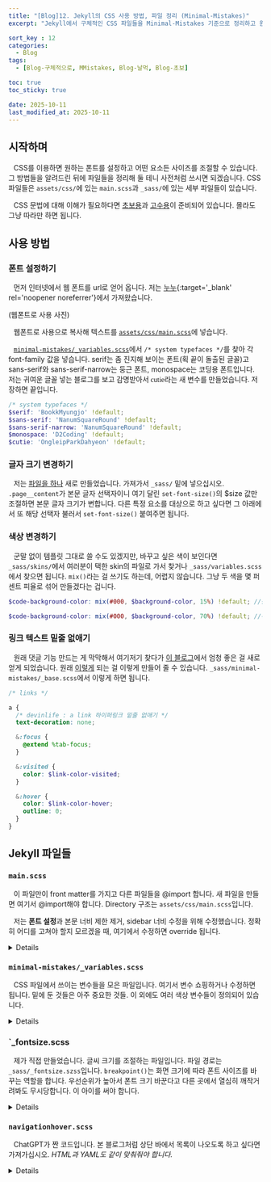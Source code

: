 ```yaml
---
title: "[Blog]12. Jekyll의 CSS 사용 방법, 파일 정리 (Minimal-Mistakes)"
excerpt: "Jekyll에서 구체적인 CSS 파일들을 Minimal-Mistakes 기준으로 정리하고 원하는 글꼴(폰트) 설정, 글자 크기 설정, 부가적인 CSS 탑재 방법을 배운다."

sort_key : 12
categories:
  - Blog
tags:
  - [Blog-구체적으로, MMistakes, Blog-날먹, Blog-초보]

toc: true
toc_sticky: true

date: 2025-10-11
last_modified_at: 2025-10-11
---
```


## 시작하며
⠀CSS를 이용하면 원하는 폰트를 설정하고 어떤 요소든 사이즈를 조절할 수 있습니다. 그 방법들을 알려드린 뒤에 파일들을 정리해 둘 테니 사전처럼 쓰시면 되겠습니다. CSS 파일들은 `assets/css/`에 있는 `main.scss`과 `_sass/`에 있는 세부 파일들이 있습니다.

⠀CSS 문법에 대해 이해가 필요하다면 [초보용](/blog/blog-6-newbie-css/)과 [고수용](/blog/blog-9-hard-css)이 준비되어 있습니다. 몰라도 그냥 따라만 하면 됩니다.
## 사용 방법
### 폰트 설정하기
⠀먼저 인터넷에서 웹 폰트를 url로 얻어 옵니다. 저는 [누누](https://noonnu.cc/index){:target='_blank' rel='noopener noreferrer'}에서 가져왔습니다.

(웹폰트로 사용 사진)

⠀웹폰트로 사용으로 복사해 텍스트를 [`assets/css/main.scss`](#mainscss)에 넣습니다.

⠀[`minimal-mistakes/_variables.scss`](#minimal-mistakes_variablesscss)에서 `/* system typefaces */`를 찾아 각 font-family 값을 넣습니다. serif는 좀 진지해 보이는 폰트(획 끝이 돌출된 글꼴)고 sans-serif와 sans-serif-narrow는 둥근 폰트, monospace는 코딩용 폰트입니다. <span style='font-family:OngleipParkDahyeon'>저는 귀여운 글꼴 넣는 블로그를 보고 감명받아서 cutie라는 새 변수를 만들었습니다.</span> 저장하면 끝입니다.

```scss
/* system typefaces */
$serif: 'BookkMyungjo' !default;
$sans-serif: 'NanumSquareRound' !default;
$sans-serif-narrow: 'NanumSquareRound' !default;
$monospace: 'D2Coding' !default;
$cutie: 'OngleipParkDahyeon' !default;
```

### 글자 크기 변경하기
⠀저는 [파일을 하나](#_fontsizescss) 새로 만들었습니다. 가져가서 `_sass/` 밑에 넣으십시오. `.page__content`가 본문 글자 선택자이니 여기 달린 `set-font-size()`의 $size 값만 조절하면 본문 글자 크기가 변합니다. 다른 특정 요소를 대상으로 하고 싶다면 그 아래에서 또 해당 선택자 불러서 `set-font-size()` 붙여주면 됩니다.

### 색상 변경하기
⠀군말 없이 템플릿 그대로 쓸 수도 있겠지만, 바꾸고 싶은 색이 보인다면 `_sass/skins/`에서 여러분이 택한 skin의 파일로 가서 찾거나 `_sass/variables.scss`에서 찾으면 됩니다. `mix()`라는 걸 쓰기도 하는데, 어렵지 않습니다. 그냥 두 색을 몇 퍼센트 피율로 섞어 만들겠다는 겁니다.

```scss
$code-background-color: mix(#000, $background-color, 15%) !default; //원본

$code-background-color: mix(#000, $background-color, 70%) !default; //수정
```

### 링크 텍스트 밑줄 없애기
⠀원래 댓글 기능 만드는 게 막막해서 여기저기 찾다가 [이 블로그](https://devinlife.com/howto%20github%20pages/github-pages-settings/)에서 엄청 좋은 걸 새로 얻게 되었습니다. 원래 <u><a>이렇게</a></u> 되는 걸 <a>이렇게</a> 만들어 줄 수 있습니다. `_sass/minimal-mistakes/_base.scss`에서 이렇게 하면 됩니다.
```scss
/* links */

a {
  /* devinlife : a link 하이퍼링크 밑줄 없애기 */
  text-decoration: none;

  &:focus {
    @extend %tab-focus;
  }

  &:visited {
    color: $link-color-visited;
  }

  &:hover {
    color: $link-color-hover;
    outline: 0;
  }
}
```

## Jekyll 파일들
### `main.scss`
⠀이 파일만이 front matter를 가지고 다른 파일들을 @import 합니다. 새 파일을 만들면 여기서 @import해야 합니다. Directory 구조는 `assets/css/main.scss`입니다.

⠀저는 **폰트 설정**과 본문 너비 제한 제거, sidebar 너비 수정을 위해 수정했습니다. 정확히 어디를 고쳐야 할지 모르겠을 때, 여기에서 수정하면 override 됩니다.

<details><div markdown="1">

```scss
//기본 minimal-mistakes
@charset "utf-8";
@import "minimal-mistakes/skins/{{ site.minimal_mistakes_skin | default: 'default' }}"; // skin
@import "minimal-mistakes"; // main partials

//custom
@import "fontsize";
@import "navigationhover";

//너비 설정
$max-width: 100vw;  // 본문 너비 무제한
$right-sidebar-width-narrow: 200px;  // large일 때 sidebar 너비
$right-sidebar-width:        220px;  // x-large일 때 sidebar 너비

//폰트 설정
@font-face {
    font-family: 'D2Coding';
    src: url('https://cdn.jsdelivr.net/gh/projectnoonnu/noonfonts_three@1.0/D2Coding.woff') format('woff');
    font-weight: normal;
    font-display: swap;
}
@font-face {
    font-family: 'NanumSquareRound';
    src: url('https://cdn.jsdelivr.net/gh/projectnoonnu/noonfonts_two@1.0/NanumSquareRound.woff') format('woff');
    font-weight: normal;
    font-display: swap;
}
@font-face {
    font-family: 'BookkMyungjo';
    src: url('https://cdn.jsdelivr.net/gh/projectnoonnu/noonfonts_2302@1.0/BookkMyungjo-Lt.woff2') format('woff2');
    font-weight: 400;
    font-display: swap;
}
@font-face {
    font-family: 'OngleipParkDahyeon';
    src: url('https://cdn.jsdelivr.net/gh/projectnoonnu/2411-3@1.0/Ownglyph_ParkDaHyun.woff2') format('woff2');
    font-weight: normal;
    font-display: swap;
}
```

</div></details>

### `minimal-mistakes/_variables.scss`
⠀CSS 파일에서 쓰이는 변수들을 모은 파일입니다. 여기서 변수 쇼핑하거나 수정하면 됩니다. 밑에 둔 것들은 아주 중요한 것들. 이 외에도 여러 색상 변수들이 정의되어 있습니다.

<details><div markdown="1">

```scss
// 문서의 기준 사이즈
$doc-font-size: 16px !default;
$doc-font-size-medium: $doc-font-size * 1.125 !default;
$doc-font-size-large: $doc-font-size * 1.25 !default;
$doc-font-size-x-large: $doc-font-size * 1.375 !default;

// 폰트 설정
/* system typefaces */
$serif: 'BookkMyungjo' !default;
$sans-serif: 'NanumSquareRound' !default;
$sans-serif-narrow: 'NanumSquareRound' !default;
$monospace: 'D2Coding' !default;
$cutie: 'OngleipParkDahyeon' !default;

$global-font-family: $sans-serif !default;
$header-font-family: $sans-serif !default;
$caption-font-family: $serif !default;

// 폰트 크기
/* type scale */
$type-size-1: 2.441em !default; // ~39.056px
$type-size-2: 1.953em !default; // ~31.248px
$type-size-3: 1.563em !default; // ~25.008px
$type-size-4: 1.25em !default; // ~20px
$type-size-5: 1em !default; // ~16px
$type-size-6: 0.75em !default; // ~12px
$type-size-7: 0.6875em !default; // ~11px
$type-size-8: 0.625em !default; // ~10px

/* headline scale */
$h-size-1: 1.563em !default; // ~25.008px
$h-size-2: 1.25em !default; // ~20px
$h-size-3: 1.125em !default; // ~18px
$h-size-4: 1.0625em !default; // ~17px
$h-size-5: 1.03125em !default; // ~16.5px
$h-size-6: 1em !default; // ~16px
```

</div></details>

### `_fontsize.scss
⠀제가 직접 만들었습니다. 글씨 크기를 조절하는 파일입니다. 파일 경로는 `_sass/_fontsize.szss`입니다. `breakpoint()`는 화면 크기에 따라 폰트 사이즈를 바꾸는 역할을 합니다. 우선순위가 높아서 폰트 크기 바꾼다고 다른 곳에서 열심히 깨작거려봐도 무시당합니다. 이 아이를 써야 합니다.

<details><div markdown="1">

```scss
//글씨 크기 조절 함수
@mixin set-font-size($size) {
    @include breakpoint($small) {
      font-size: $size * 0.6;
    }
    @include breakpoint($medium-wide) {
      font-size: $size * 0.7;
    }
    @include breakpoint($medium) {
      font-size: $size * 0.8;
    }
    @include breakpoint($large) {
      font-size: $size * 0.9;
    }
    @include breakpoint($x-large) {
      font-size: $size;
    }
    @include breakpoint($max-width) {
      font-size: $size;
    }
}

//본문 
.page__content {
    @include set-font-size(0.8em);
  }
```

</div></details>

### `navigationhover.scss`
⠀ChatGPT가 짠 코드입니다. 본 블로그처럼 상단 바에서 목록이 나오도록 하고 싶다면 가져가십시오. *HTML과 YAML도 같이 맞춰줘야 합니다.*

<details><div markdown="1">

```scss
/* 1) hover 브리지 제거: 부모 클릭/hover 가로채지 않게 */
#site-nav li > .sub-menu::before {
  content: none !important;
}

/* 2) 부모 앵커를 위 레이어로 (애니메이션 중 겹쳐도 클릭 보장) */
#site-nav li.masthead__menu-item > a {
  position: relative;
  z-index: 2;
}

/* 3) 모든 1뎁스 메뉴 li를 절대배치 기준점으로 고정 */
#site-nav .visible-links > li,
#site-nav .hidden-links  > li,
#site-nav li.masthead__menu-item {
  position: relative !important;
}

/* 4) 서브메뉴 박스: 부모 아래 중앙 정렬 + 기본은 숨김 */
#site-nav li > .sub-menu {
  display: flex !important;      /* 세로 스택 + gap 사용 */
  flex-direction: column;
  gap: 10px;                     /* ← 항목 사이 간격(여기 숫자만 바꾸면 됨) */
  position: absolute;
  top: 100%;                     /* 부모 바로 아래에 밀착 */
  left: 50%;                     /* 가로 중앙 기준 */
  transform: translate(-50%, -14px);  /* 초기 상태: 살짝 위에서 시작(애니메이션용) */

  min-width: 180px;
  margin: 0;
  padding: 12px;                 /* 박스 안쪽 여백 */
  list-style: none;

  background: #252a34;           /* 네가 쓰던 배경 유지 */
  border: 1px solid #ddd;
  box-shadow: 0 6px 20px rgba(0,0,0,.08);
  z-index: 1;

  opacity: 0;
  visibility: hidden;
  pointer-events: none;
  transition: opacity .18s ease, transform .18s ease, visibility 0s linear .18s;
}

/* 5) 열릴 때: 부모 hover/포커스 OR 서브메뉴 자체 hover 모두 허용 */
#site-nav li:hover > .sub-menu,
#site-nav li:focus-within > .sub-menu,
#site-nav li > .sub-menu:hover {
  opacity: 1;
  visibility: visible;
  transform: translate(-50%, 0);   /* 위에서 아래로 스르륵 */
  pointer-events: auto;
  transition: opacity .18s ease, transform .18s ease;
}

/* 6) 서브메뉴 항목(링크) 스타일: 가운데 정렬 + 히트영역 */
#site-nav li > .sub-menu a {
  display: block;
  text-align: center;              /* 글자 가운데 정렬 */
  padding: 8px 12px;               /* 항목 자체의 클릭 영역(원하면 키워도 됨) */
  border-radius: 6px;              /* hover 배경 모서리 */
  text-decoration: none;
  color: inherit;
}

#site-nav li > .sub-menu a:hover,
#site-nav li > .sub-menu a:focus {
  background: #2f3542;             /* 호버 배경(원하면 조정) */
}

/* 7) 잘림 방지 */
.masthead, .masthead__inner-wrap, .masthead__menu,
.greedy-nav, .greedy-nav .visible-links, .greedy-nav .hidden-links {
  overflow: visible !important;
}

/* 8) flex-gap 폴백: 아주 구형 브라우저에서 gap 미지원 시 */
@supports not (gap: 1px) {
  #site-nav li > .sub-menu { display: block !important; }
  #site-nav li > .sub-menu li + li { margin-top: 10px; } /* 항목 간 간격 */
}


/* 부모 메뉴 버튼 크기 키우기 + hover 히트영역 확대 */
.greedy-nav .visible-links > li.masthead__menu-item > a {
  /* 간격은 작게, 버튼 자체는 크게 */
  margin: 0 .25rem;          /* 기본은 0 1rem 이라 간격이 큼 → 줄여서 '버튼 크기' 위주로 */
  padding: .65rem 1.1rem;    /* ↑ 세로/가로 패딩 늘려 클릭(hover) 영역 확대 */
  border-radius: .5rem;      /* 버튼 느낌 */
  line-height: 1;            /* 폰트 내부 여백 영향 최소화 */
}
/* hover시 버튼 배경 강조(필요하면 색만 조정) */
.greedy-nav .visible-links > li.masthead__menu-item > a:hover,
.greedy-nav .visible-links > li.masthead__menu-item:hover > a {
  background: mix($background-color, $primary-color, 92%);
  border-radius: .5rem;
}

/* 기본 테마의 밑줄 애니메이션이 버튼 배경과 겹치면 살짝 두껍게/유지하고 싶으면 이대로 둠 */
.greedy-nav .visible-links > li.masthead__menu-item > a::before {
  height: 4px;   /* 필요 시 6px 등으로 */
  bottom: 0;
}

/* 드롭다운 있는 부모도 동일 버튼 크기 유지 */
.greedy-nav .visible-links > li.masthead__menu-item.has-children > a {
  padding-right: 1.25rem; /* 화살표/아이콘 여유 */
}
```

</div></details>
